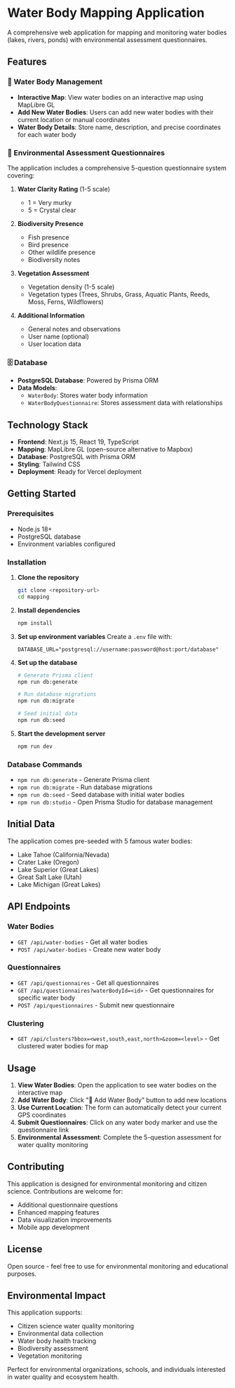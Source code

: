 # Water Body Mapping Application

A comprehensive web application for mapping and monitoring water bodies (lakes, rivers, ponds) with environmental assessment questionnaires.

## Features

### 🌊 Water Body Management
- **Interactive Map**: View water bodies on an interactive map using MapLibre GL
- **Add New Water Bodies**: Users can add new water bodies with their current location or manual coordinates
- **Water Body Details**: Store name, description, and precise coordinates for each water body

### 📝 Environmental Assessment Questionnaires
The application includes a comprehensive 5-question questionnaire system covering:

1. **Water Clarity Rating** (1-5 scale)
   - 1 = Very murky
   - 5 = Crystal clear

2. **Biodiversity Presence**
   - Fish presence
   - Bird presence
   - Other wildlife presence
   - Biodiversity notes

3. **Vegetation Assessment**
   - Vegetation density (1-5 scale)
   - Vegetation types (Trees, Shrubs, Grass, Aquatic Plants, Reeds, Moss, Ferns, Wildflowers)

4. **Additional Information**
   - General notes and observations
   - User name (optional)
   - User location data

### 🗄️ Database
- **PostgreSQL Database**: Powered by Prisma ORM
- **Data Models**: 
  - `WaterBody`: Stores water body information
  - `WaterBodyQuestionnaire`: Stores assessment data with relationships

## Technology Stack

- **Frontend**: Next.js 15, React 19, TypeScript
- **Mapping**: MapLibre GL (open-source alternative to Mapbox)
- **Database**: PostgreSQL with Prisma ORM
- **Styling**: Tailwind CSS
- **Deployment**: Ready for Vercel deployment

## Getting Started

### Prerequisites
- Node.js 18+ 
- PostgreSQL database
- Environment variables configured

### Installation

1. **Clone the repository**
   ```bash
   git clone <repository-url>
   cd mapping
   ```

2. **Install dependencies**
   ```bash
   npm install
   ```

3. **Set up environment variables**
   Create a `.env` file with:
   ```env
   DATABASE_URL="postgresql://username:password@host:port/database"
   ```

4. **Set up the database**
   ```bash
   # Generate Prisma client
   npm run db:generate
   
   # Run database migrations
   npm run db:migrate
   
   # Seed initial data
   npm run db:seed
   ```

5. **Start the development server**
   ```bash
   npm run dev
   ```

### Database Commands

- `npm run db:generate` - Generate Prisma client
- `npm run db:migrate` - Run database migrations
- `npm run db:seed` - Seed database with initial water bodies
- `npm run db:studio` - Open Prisma Studio for database management

## Initial Data

The application comes pre-seeded with 5 famous water bodies:
- Lake Tahoe (California/Nevada)
- Crater Lake (Oregon)
- Lake Superior (Great Lakes)
- Great Salt Lake (Utah)
- Lake Michigan (Great Lakes)

## API Endpoints

### Water Bodies
- `GET /api/water-bodies` - Get all water bodies
- `POST /api/water-bodies` - Create new water body

### Questionnaires
- `GET /api/questionnaires` - Get all questionnaires
- `GET /api/questionnaires?waterBodyId=<id>` - Get questionnaires for specific water body
- `POST /api/questionnaires` - Submit new questionnaire

### Clustering
- `GET /api/clusters?bbox=<west,south,east,north>&zoom=<level>` - Get clustered water bodies for map

## Usage

1. **View Water Bodies**: Open the application to see water bodies on the interactive map
2. **Add Water Body**: Click "🌊 Add Water Body" button to add new locations
3. **Use Current Location**: The form can automatically detect your current GPS coordinates
4. **Submit Questionnaires**: Click on any water body marker and use the questionnaire link
5. **Environmental Assessment**: Complete the 5-question assessment for water quality monitoring

## Contributing

This application is designed for environmental monitoring and citizen science. Contributions are welcome for:
- Additional questionnaire questions
- Enhanced mapping features
- Data visualization improvements
- Mobile app development

## License

Open source - feel free to use for environmental monitoring and educational purposes.

## Environmental Impact

This application supports:
- Citizen science water quality monitoring
- Environmental data collection
- Water body health tracking
- Biodiversity assessment
- Vegetation monitoring

Perfect for environmental organizations, schools, and individuals interested in water quality and ecosystem health.
